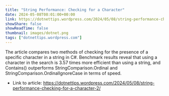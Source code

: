 ```yaml
---
title: "String Performance: Checking for a Character"
date: 2024-05-08T08:01:00+00:00
link: https://dotnettips.wordpress.com/2024/05/08/string-performance-checking-for-a-character-2/
showShare: false
showReadTime: false
thumbnail: images/dotnet.png
tags: ["dotnettips.wordpress.com"]
---
```

The article compares two methods of checking for the presence of a specific character in a string in C#. Benchmark results reveal that using a character in the search is 3.57 times more efficient than using a string, and Contains() outperforms StringComparison.Ordinal and StringComparison.OrdinalIgnoreCase in terms of speed.

- Link to article: https://dotnettips.wordpress.com/2024/05/08/string-performance-checking-for-a-character-2/